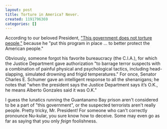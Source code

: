 ```yaml
---
layout: post
title: Torture in America? Never.
created: 1191796369
categories: []
---
```

According to our beloved President, <a href="http://www.nytimes.com/2007/10/06/us/nationalspecial3/06interrogate.html" target="_blank">"This government does not torture people,"</a> because he "put this program in place ... to better protect the American people."

Obviously, someone forgot his favorite bureaucracy (the C.I.A.), for which the Justice Department gave authorization "to barrage terror suspects with a combination of painful physical and psychological tactics, including head-slapping, simulated drowning and frigid temperatures." For once, Senator Charles E. Schumer gave an intelligent response to all the shenanigans; he notes that "when the president says the Justice Department says it’s O.K., he means Alberto Gonzales said it was O.K."

I guess the lunatics running the Guantanamo Bay prison aren't considered to be a part of "this government", or the suspected terrorists aren't really people. Pretty tricky, Mr. President! For someone who can't correctly pronounce Nu-kular, you sure know how to deceive. Some may even go as far as saying that you only <i>feign</i> foolishness.
